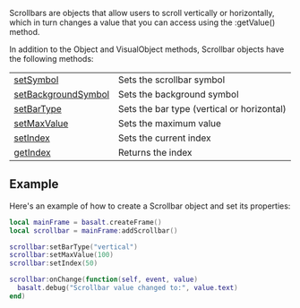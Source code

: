 Scrollbars are objects that allow users to scroll vertically or horizontally, which in turn changes a value that you can access using the :getValue() method.

In addition to the Object and VisualObject methods, Scrollbar objects have the following methods:

|   |   |
|---|---|
|[setSymbol](objects/Scrollbar/setSymbol.md)|Sets the scrollbar symbol
|[setBackgroundSymbol](objects/Scrollbar/setBackgroundSymbol.md)|Sets the background symbol
|[setBarType](objects/Scrollbar/setBarType.md)|Sets the bar type (vertical or horizontal)
|[setMaxValue](objects/Scrollbar/setMaxValue.md)|Sets the maximum value
|[setIndex](objects/Scrollbar/setIndex.md)|Sets the current index
|[getIndex](objects/Scrollbar/getIndex.md)|Returns the index

## Example

Here's an example of how to create a Scrollbar object and set its properties:

```lua
local mainFrame = basalt.createFrame()
local scrollbar = mainFrame:addScrollbar()

scrollbar:setBarType("vertical")
scrollbar:setMaxValue(100)
scrollbar:setIndex(50)

scrollbar:onChange(function(self, event, value)
  basalt.debug("Scrollbar value changed to:", value.text)
end)
```
